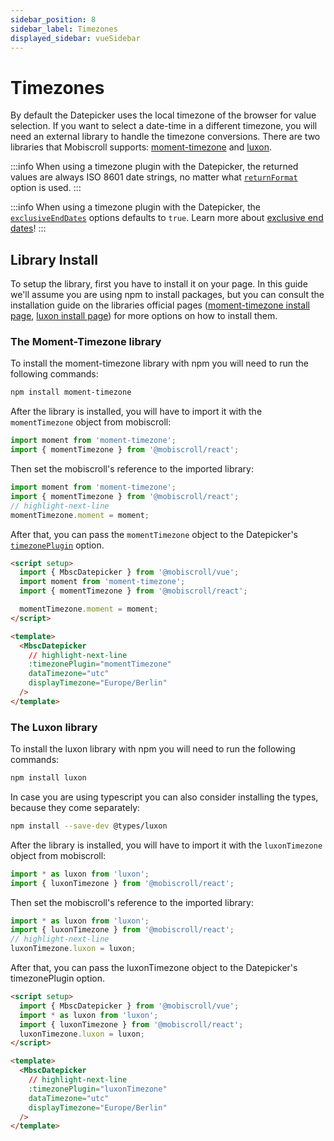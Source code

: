 ```yaml
---
sidebar_position: 8
sidebar_label: Timezones
displayed_sidebar: vueSidebar
---
```


# Timezones

By default the Datepicker uses the local timezone of the browser for value selection. If you want to select a date-time in a different timezone, you will need an external library to handle the timezone conversions. There are two libraries that Mobiscroll supports: [moment-timezone](https://momentjs.com/timezone/) and [luxon](https://moment.github.io/luxon/).

:::info
When using a timezone plugin with the Datepicker, the returned values are always ISO 8601 date strings, no matter what [`returnFormat`](./api#opt-returnFormat) option is used.
:::

:::info
When using a timezone plugin with the Datepicker, the [`exclusiveEndDates`](./api#opt-exclusiveEndDates) options defaults to `true`. Learn more about [exclusive end dates](./exclusive-end-dates)!
:::

## Library Install

To setup the library, first you have to install it on your page. In this guide we'll assume you are using npm to install packages, but you can consult the installation guide on the libraries official pages ([moment-timezone install page](https://momentjs.com/timezone/), [luxon install page](https://moment.github.io/luxon/)) for more options on how to install them.

### The Moment-Timezone library

To install the moment-timezone library with npm you will need to run the following commands:

```bash
npm install moment-timezone
```

After the library is installed, you will have to import it with the `momentTimezone` object from mobiscroll:

```javascript title="Moment library import"
import moment from 'moment-timezone';
import { momentTimezone } from '@mobiscroll/react';
```

Then set the mobiscroll's reference to the imported library:

```javascript title="Moment library setup"
import moment from 'moment-timezone';
import { momentTimezone } from '@mobiscroll/react';
// highlight-next-line
momentTimezone.moment = moment;
```

After that, you can pass the `momentTimezone` object to the Datepicker's [`timezonePlugin`](./api#opt-timezonePlugin) option.

```html
<script setup>
  import { MbscDatepicker } from '@mobiscroll/vue';
  import moment from 'moment-timezone';
  import { momentTimezone } from '@mobiscroll/react';

  momentTimezone.moment = moment;
</script>

<template>
  <MbscDatepicker
    // highlight-next-line
    :timezonePlugin="momentTimezone"
    dataTimezone="utc"
    displayTimezone="Europe/Berlin"
  />
</template>
```

### The Luxon library

To install the luxon library with npm you will need to run the following commands:

```bash
npm install luxon
```

In case you are using typescript you can also consider installing the types, because they come separately:

```bash
npm install --save-dev @types/luxon
```

After the library is installed, you will have to import it with the `luxonTimezone` object from mobiscroll:

```javascript title="Luxon library import"
import * as luxon from 'luxon';
import { luxonTimezone } from '@mobiscroll/react';
```

Then set the mobiscroll's reference to the imported library:

```javascript title="Luxon library setup"
import * as luxon from 'luxon';
import { luxonTimezone } from '@mobiscroll/react';
// highlight-next-line
luxonTimezone.luxon = luxon;
```

After that, you can pass the luxonTimezone object to the Datepicker's timezonePlugin option.

```html
<script setup>
  import { MbscDatepicker } from '@mobiscroll/vue';
  import * as luxon from 'luxon';
  import { luxonTimezone } from '@mobiscroll/react';
  luxonTimezone.luxon = luxon;
</script>

<template>
  <MbscDatepicker
    // highlight-next-line
    :timezonePlugin="luxonTimezone"
    dataTimezone="utc"
    displayTimezone="Europe/Berlin"
  />
</template>
```